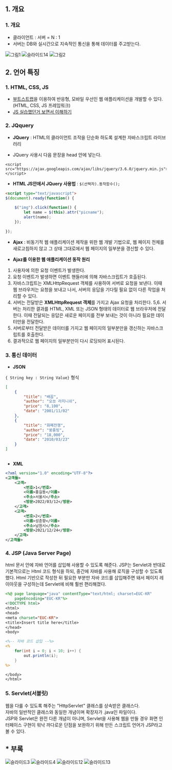 ## 1. 개요  

### 1. 개요 
- 클라이언트 : 서버 = N : 1  
- 서버는 DB와 실시간으로 지속적인 통신을 통해 데이터를 주고받는다.  

![그림1](https://user-images.githubusercontent.com/63652571/168457265-c437eecd-ec7b-4d78-9b5b-287d94b7e273.png)
![슬라이드14](https://user-images.githubusercontent.com/63652571/168462670-f20de3f3-6cda-41e0-8e3e-2925565527a3.jpg)
![그림2](https://user-images.githubusercontent.com/63652571/168457348-0dafc612-95a4-4477-8b7b-96fd0de7701e.jpg)

## 2. 언어 특징  
### 1. HTML, CSS, JS
- [부트스트랩](http://bootstrapk.com/)을 이용하여 반응형, 모바일 우선인 웹 애플리케이션을 개발할 수 있다.(HTML, CSS, JS 프레임워크)  
- [JS 실습했던거 보면서 이해하기](https://github.com/Knowsoeun/POSCO_ICT/blob/main/JavaScript(AZAX%2C%20JSON)/JavaScript/sample01/WebContent/index.html)
### 2. JQquery  
- **JQuery** :  HTML의 클라이언트 조작을 단순화 하도록 설계한 자바스크립트 라이브러리  

- JQuery 사용시 다음 문장을 head 안에 넣는다.  
```jquery
<script src="https://ajax.googleapis.com/ajax/libs/jquery/3.6.0/jquery.min.js"></script>
```
- **HTML JS안에서 JQuery 사용법** : ```$(선택자).동작함수();  ```
```html
<script type="text/javascript">
$(document).ready(function() {
	
	$("img").click(function() {
		let name = $(this).attr("picname");
		alert(name);
	});
	
});
```
- **Ajax** : 비동기적 웹 애플리케이션 제작을 위한 웹 개발 기법으로, 웹 페이지 전체를 새로고침하지 않고 그 상태 그대로에서 웹 페이지의 일부분을 갱신할 수 있다.   

- **Ajaz를 이용한 웹 애플리케이션 동작 원리**
1. 사용자에 의한 요청 이벤트가 발생한다.
2. 요청 이벤트가 발생하면 이벤트 핸들러에 의해 자바스크립트가 호출된다.
3. 자바스크립트는 XMLHttpRequest 객체를 사용하여 서버로 요청을 보낸다.
    이때 웹 브라우저는 요청을 보내고 나서, 서버의 응답을 기다릴 필요 없이 다른 작업을 처리할 수 있다.
4. 서버는 전달받은 **XMLHttpRequest 객체**를 가지고 Ajax 요청을 처리한다.
5,6. 서버는 처리한 결과를 HTML, XML 또는 JSON 형태의 데이터로 웹 브라우저에 전달한다.
    이때 전달되는 응답은 새로운 페이지를 전부 보내는 것이 아니라 필요한 데이터만을 전달한다.
7. 서버로부터 전달받은 데이터를 가지고 웹 페이지의 일부분만을 갱신하는 자바스크립트를 호출한다.
8. 결과적으로 웹 페이지의 일부분만이 다시 로딩되어 표시된다.
### 3. 통신 데이터  
- **JSON**  

```{ String key : String Value}``` 형식  
```json
[ 
    {
        "title": "배꼽",             
        "author": "오쏘 라지니쉬",
        "price": "8,100",
        "date": "2001/11/02"
    },
    {
        "title": "화폐전쟁",
        "author": "쑹훙빙",
        "price": "18,000",
        "date": "2010/03/23"
    }
]
    
```
- **XML**  
```xml
<?xml version="1.0" encoding="UTF-8"?>
<고객들>
	<고객>
		<번호>1</번호>
		<이름>홍길동</이름>
		<주소>서울시</주소>
		<방문>2022/03/12</방문>
	</고객>
	<고객>
		<번호>2</번호>
		<이름>성춘향</이름>
		<주소>남원시</주소>
		<방문>2021/12/24</방문>
	</고객>
</고객들>
```
### 4. JSP (Java Server Page)
html 문서 안에 자바 언어를 삽입해 사용할 수 있도록 해준다. JSP는 Servlet과 반대로 기본적으로는 Html 코드 형식을 하되, 중간에 자바를 사용해 로직을 구성할 수 있도록 했다. Html 기반으로 작성한 뒤 필요한 부분만 자바 코드를 삽입해주면 돼서 페이지 레이아웃을 구성하는데 Servlet에 비해 훨씬 편리해졌다.
```jsp
<%@ page language="java" contentType="text/html; charset=EUC-KR"
    pageEncoding="EUC-KR"%>
<!DOCTYPE html>
<html>
<head>
<meta charset="EUC-KR">
<title>Insert title here</title>
</head>
<body>

<%-- 자바 코드 삽입 --%>
<% 
	for(int i = 0; i < 10; i++) {
		out.println(i);
	}
%>

</body>
</html>
```

### 5. Servlet(서블릿)  
웹을 다룰 수 있도록 해주는 "HttpServlet" 클래스를 상속받은 클래스다.  
자바의 일반적인 클래스와 동일한 개념이며 확장자가 .java인 파일이다.  
JSP와 Servlet은 완전 다른 개념이 아니며, Servlet을 사용해 웹을 만들 경우 화면 인터페이스 구현이 워낙 까다로운 단점을 보완하기 위해 만든 스크립트 언어가 JSP라고 볼 수 있다.
## * 부록  
![슬라이드3](https://user-images.githubusercontent.com/63652571/168462568-a171d930-4599-4a2c-85b7-9609499689f8.jpg)
![슬라이드4](https://user-images.githubusercontent.com/63652571/168462595-a131a856-7cf0-440c-aed7-cfd869466d8a.jpg)
![슬라이드12](https://user-images.githubusercontent.com/63652571/168462627-2fd5f3a8-151d-4eef-b08a-3532f4a5f748.jpg)
![슬라이드13](https://user-images.githubusercontent.com/63652571/168462647-b06a2f28-356e-4bf1-8391-67bdbbe247c1.jpg)
